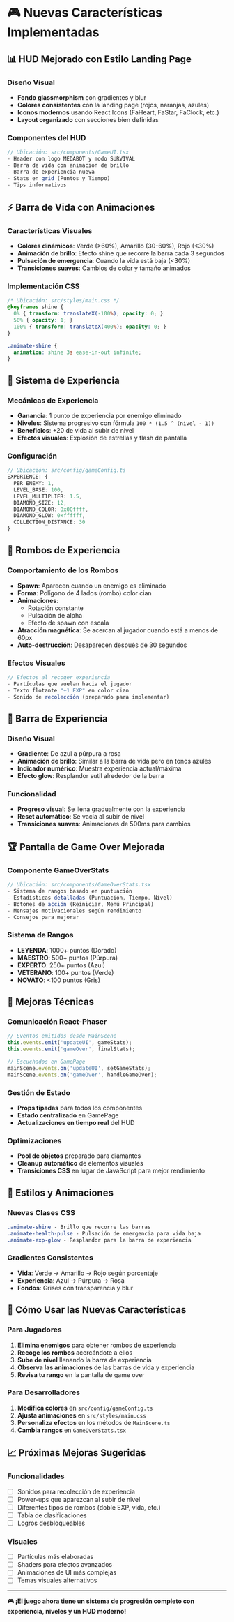 # 🎮 Nuevas Características Implementadas

## 📊 **HUD Mejorado con Estilo Landing Page**

### **Diseño Visual**
- **Fondo glassmorphism** con gradientes y blur
- **Colores consistentes** con la landing page (rojos, naranjas, azules)
- **Iconos modernos** usando React Icons (FaHeart, FaStar, FaClock, etc.)
- **Layout organizado** con secciones bien definidas

### **Componentes del HUD**
```typescript
// Ubicación: src/components/GameUI.tsx
- Header con logo MEDABOT y modo SURVIVAL
- Barra de vida con animación de brillo
- Barra de experiencia nueva
- Stats en grid (Puntos y Tiempo)
- Tips informativos
```

## ⚡ **Barra de Vida con Animaciones**

### **Características Visuales**
- **Colores dinámicos**: Verde (>60%), Amarillo (30-60%), Rojo (<30%)
- **Animación de brillo**: Efecto shine que recorre la barra cada 3 segundos
- **Pulsación de emergencia**: Cuando la vida está baja (<30%)
- **Transiciones suaves**: Cambios de color y tamaño animados

### **Implementación CSS**
```css
/* Ubicación: src/styles/main.css */
@keyframes shine {
  0% { transform: translateX(-100%); opacity: 0; }
  50% { opacity: 1; }
  100% { transform: translateX(400%); opacity: 0; }
}

.animate-shine {
  animation: shine 3s ease-in-out infinite;
}
```

## 🌟 **Sistema de Experiencia**

### **Mecánicas de Experiencia**
- **Ganancia**: 1 punto de experiencia por enemigo eliminado
- **Niveles**: Sistema progresivo con fórmula `100 * (1.5 ^ (nivel - 1))`
- **Beneficios**: +20 de vida al subir de nivel
- **Efectos visuales**: Explosión de estrellas y flash de pantalla

### **Configuración**
```typescript
// Ubicación: src/config/gameConfig.ts
EXPERIENCE: {
  PER_ENEMY: 1,
  LEVEL_BASE: 100,
  LEVEL_MULTIPLIER: 1.5,
  DIAMOND_SIZE: 12,
  DIAMOND_COLOR: 0x00ffff,
  DIAMOND_GLOW: 0xffffff,
  COLLECTION_DISTANCE: 30
}
```

## 💎 **Rombos de Experiencia**

### **Comportamiento de los Rombos**
- **Spawn**: Aparecen cuando un enemigo es eliminado
- **Forma**: Polígono de 4 lados (rombo) color cian
- **Animaciones**: 
  - Rotación constante
  - Pulsación de alpha
  - Efecto de spawn con escala
- **Atracción magnética**: Se acercan al jugador cuando está a menos de 60px
- **Auto-destrucción**: Desaparecen después de 30 segundos

### **Efectos Visuales**
```typescript
// Efectos al recoger experiencia
- Partículas que vuelan hacia el jugador
- Texto flotante "+1 EXP" en color cian
- Sonido de recolección (preparado para implementar)
```

## 🎯 **Barra de Experiencia**

### **Diseño Visual**
- **Gradiente**: De azul a púrpura a rosa
- **Animación de brillo**: Similar a la barra de vida pero en tonos azules
- **Indicador numérico**: Muestra experiencia actual/máxima
- **Efecto glow**: Resplandor sutil alrededor de la barra

### **Funcionalidad**
- **Progreso visual**: Se llena gradualmente con la experiencia
- **Reset automático**: Se vacía al subir de nivel
- **Transiciones suaves**: Animaciones de 500ms para cambios

## 🏆 **Pantalla de Game Over Mejorada**

### **Componente GameOverStats**
```typescript
// Ubicación: src/components/GameOverStats.tsx
- Sistema de rangos basado en puntuación
- Estadísticas detalladas (Puntuación, Tiempo, Nivel)
- Botones de acción (Reiniciar, Menú Principal)
- Mensajes motivacionales según rendimiento
- Consejos para mejorar
```

### **Sistema de Rangos**
- **LEYENDA**: 1000+ puntos (Dorado)
- **MAESTRO**: 500+ puntos (Púrpura)
- **EXPERTO**: 250+ puntos (Azul)
- **VETERANO**: 100+ puntos (Verde)
- **NOVATO**: <100 puntos (Gris)

## 🔧 **Mejoras Técnicas**

### **Comunicación React-Phaser**
```typescript
// Eventos emitidos desde MainScene
this.events.emit('updateUI', gameStats);
this.events.emit('gameOver', finalStats);

// Escuchados en GamePage
mainScene.events.on('updateUI', setGameStats);
mainScene.events.on('gameOver', handleGameOver);
```

### **Gestión de Estado**
- **Props tipadas** para todos los componentes
- **Estado centralizado** en GamePage
- **Actualizaciones en tiempo real** del HUD

### **Optimizaciones**
- **Pool de objetos** preparado para diamantes
- **Cleanup automático** de elementos visuales
- **Transiciones CSS** en lugar de JavaScript para mejor rendimiento

## 🎨 **Estilos y Animaciones**

### **Nuevas Clases CSS**
```css
.animate-shine - Brillo que recorre las barras
.animate-health-pulse - Pulsación de emergencia para vida baja
.animate-exp-glow - Resplandor para la barra de experiencia
```

### **Gradientes Consistentes**
- **Vida**: Verde → Amarillo → Rojo según porcentaje
- **Experiencia**: Azul → Púrpura → Rosa
- **Fondos**: Grises con transparencia y blur

## 🚀 **Cómo Usar las Nuevas Características**

### **Para Jugadores**
1. **Elimina enemigos** para obtener rombos de experiencia
2. **Recoge los rombos** acercándote a ellos
3. **Sube de nivel** llenando la barra de experiencia
4. **Observa las animaciones** de las barras de vida y experiencia
5. **Revisa tu rango** en la pantalla de game over

### **Para Desarrolladores**
1. **Modifica colores** en `src/config/gameConfig.ts`
2. **Ajusta animaciones** en `src/styles/main.css`
3. **Personaliza efectos** en los métodos de `MainScene.ts`
4. **Cambia rangos** en `GameOverStats.tsx`

## 📈 **Próximas Mejoras Sugeridas**

### **Funcionalidades**
- [ ] Sonidos para recolección de experiencia
- [ ] Power-ups que aparezcan al subir de nivel
- [ ] Diferentes tipos de rombos (doble EXP, vida, etc.)
- [ ] Tabla de clasificaciones
- [ ] Logros desbloqueables

### **Visuales**
- [ ] Partículas más elaboradas
- [ ] Shaders para efectos avanzados
- [ ] Animaciones de UI más complejas
- [ ] Temas visuales alternativos

---

**🎮 ¡El juego ahora tiene un sistema de progresión completo con experiencia, niveles y un HUD moderno!**